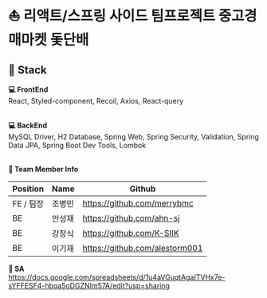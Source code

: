 # ⛵ 리액트/스프링 사이드 팀프로젝트 중고경매마켓 돛단배

## 🚀 Stack

**💻 FrontEnd** <br/>
React, Styled-component, Recoil, Axios, React-query <br/>
<br/>

**💻 BackEnd** <br/>
MySQL Driver, H2 Database, Spring Web, Spring Security, Validation, Spring Data JPA, Spring Boot Dev Tools, Lombok <br/>
<br/>

**👩 Team Member Info**

| Position  | Name   | Github                          |
| --------- | ------ | ------------------------------- |
| FE / 팀장 | 조병민 | https://github.com/merrybmc     |
| BE        | 안성재 | https://github.com/ahn-sj      |
| BE        | 강창식 | https://github.com/K-SIIK      |
| BE        | 이기재 | https://github.com/alestorm001 |


**📄 SA** <br/>
https://docs.google.com/spreadsheets/d/1u4aVGuqtAgaITVHx7e-sYFFESF4-hbqa5oDGZNIm57A/edit?usp=sharing
